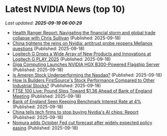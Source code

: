 # Latest NVIDIA News (top 10)
_Last updated: **2025-09-19 06:00:29**_

- [Health Ranger Report: Navigating the financial storm and global trade collapse with Chris Sullivan](https://www.naturalnews.com/2025-09-18-navigating-financial-storm-trade-collapse-chris-sullivan.html) (Published: 2025-09-18)
- [China tightens the reins on Nvidia: antitrust probe reopens Mellanox questions](https://www.digitimes.com/news/a20250917PD235/nvidia-antitrust-probe-ethernet-beijing.html) (Published: 2025-09-18)
- [Logitech G Drops a Wide Array of New Products and Innovations at Logitech G PLAY 2025](https://www.madshrimps.be/news/logitech-g-drops-a-wide-array-of-new-products-and-innovations-at-logitech-g-play-2025/) (Published: 2025-09-18)
- [Giga Computing Launches NVIDIA HGX B300-Powered Flagship Server](https://www.madshrimps.be/news/giga-computing-launches-nvidia-hgx-b300-powered-flagship-server/) (Published: 2025-09-18)
- [Is Ameren Stock Underperforming the Nasdaq?](https://biztoc.com/x/0ce2a96f99a68654) (Published: 2025-09-18)
- [How Is Builders FirstSource's Stock Performance Compared to Other Industrial Stocks?](https://biztoc.com/x/5dc82e6a3a153bab) (Published: 2025-09-18)
- [FTSE 100 Live: Pound Slips Toward $1.36 Ahead of Bank of England Meeting](https://biztoc.com/x/82a38bdb166dddd4) (Published: 2025-09-18)
- [Bank of England Seen Keeping Benchmark Interest Rate at 4%](https://biztoc.com/x/9d9c9523aa9a9eb5) (Published: 2025-09-18)
- [China tells tech firms to stop buying Nvidia's AI chips: Report](https://freerepublic.com/focus/f-news/4341230/posts) (Published: 2025-09-18)
- [Nomura adds October Fed cut forecast after widely expected policy easing](https://biztoc.com/x/af318e08a91577ff) (Published: 2025-09-18)
